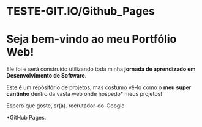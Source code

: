 
# TESTE-GIT.IO/Github_Pages
# Seja bem-vindo ao meu Portfólio Web!

Ele foi e será construído utilizando toda minha **jornada de aprendizado em Desenvolvimento de Software**.
 
Este é um repósitório de projetos, mas costumo vê-lo como o **meu super cantinho** dentro da vasta web onde hospedo* meus projetos!

~~Espero que goste, sr(a). recrutador-do-Google~~


*GitHub Pages.


